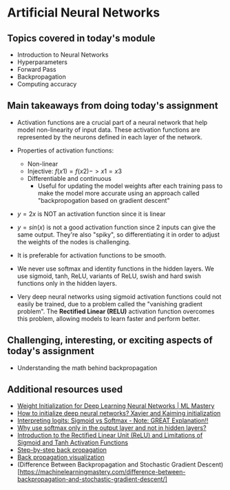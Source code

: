 # Artificial Neural Networks

## Topics covered in today's module
* Introduction to Neural Networks
* Hyperparameters
* Forward Pass
* Backpropagation
* Computing accuracy

## Main takeaways from doing today's assignment
- Activation functions are a crucial part of a neural network that help model non-linearity of input data. These activation functions are represented by the neurons defined in each layer of the network.
- Properties of activation functions:
  - Non-linear
  - Injective: $f(x1) = f(x2)  ->  x1=x3$
  - Differentiable and continuous
    - Useful for updating the model weights after each training pass to make the model more accurate using an approach called "backpropogation based on gradient descent"
- $y=2x$ is NOT an activation function since it is linear
- $y=sin(x)$ is not a good activation function since 2 inputs can give the same output. They're also "spiky", so differentiating it in order to adjust the weights of the nodes is challenging. 
- It is preferable for activation functions to be smooth.

- We never use softmax and identity functions in the hidden layers. We use sigmoid, tanh, ReLU, variants of ReLU, swish and hard swish functions only in the hidden layers.
- Very deep neural networks using sigmoid activation functions could not easily be trained, due to a problem called the "vanishing gradient problem". The **Rectified Linear (RELU)** activation function overcomes this problem, allowing models to learn faster and perform better.

## Challenging, interesting, or exciting aspects of today's assignment
- Understanding the math behind backpropagation

## Additional resources used 
- [Weight Initialization for Deep Learning Neural Networks | ML Mastery](https://machinelearningmastery.com/weight-initialization-for-deep-learning-neural-networks/#:~:text=Weight%20initialization%20is%20used%20to,the%20models%20on%20a%20dataset.)
- [How to initialize deep neural networks? Xavier and Kaiming initialization](https://pouannes.github.io/blog/initialization/)
- [Interpreting logits: Sigmoid vs Softmax - Note: GREAT Explanation!!](https://web.stanford.edu/~nanbhas/blog/sigmoid-softmax/)
- [Why use softmax only in the output layer and not in hidden layers?](https://stackoverflow.com/questions/37588632/why-use-softmax-only-in-the-output-layer-and-not-in-hidden-layers)
- [Introduction to the Rectified Linear Unit (ReLU) and Limitations of Sigmoid and Tanh Activation Functions](https://machinelearningmastery.com/rectified-linear-activation-function-for-deep-learning-neural-networks/)
- [Step-by-step back propagation](https://hmkcode.com/ai/backpropagation-step-by-step/)
- [Back propagation visualization](http://experiments.mostafa.io/public/ffbpann/)
- (Difference Between Backpropagation and Stochastic Gradient Descent)[https://machinelearningmastery.com/difference-between-backpropagation-and-stochastic-gradient-descent/]
